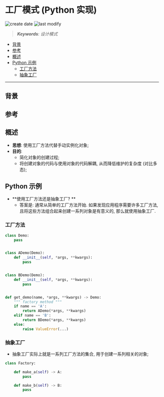 工厂模式 (Python 实现)
===
<!--START_SECTION:badge-->

![create date](https://img.shields.io/static/v1?label=create%20date&message=2022-09-xx&label_color=gray&color=lightsteelblue&style=flat-square)
![last modify](https://img.shields.io/static/v1?label=last%20modify&message=2025-08-03%2022%3A42%3A16&label_color=gray&color=thistle&style=flat-square)

<!--END_SECTION:badge-->
<!--info
top: false
draft: false
hidden: false
level: 0
tag: [design_pattern]
-->

> ***Keywords**: 设计模式*

<!--START_SECTION:paper_title-->
<!--END_SECTION:paper_title-->

<!--START_SECTION:toc-->
- [背景](#背景)
- [参考](#参考)
- [概述](#概述)
- [Python 示例](#python-示例)
    - [工厂方法](#工厂方法)
    - [抽象工厂](#抽象工厂)
<!--END_SECTION:toc-->

---

## 背景


## 参考


## 概述
- **思想**: 使用工厂方法代替手动实例化对象;
- **目的**:
    - 简化对象的创建过程;
    - 将创建对象的代码与使用对象的代码解耦, 从而降低维护的复杂度 (对比多态);


## Python 示例

- **使用工厂方法还是抽象工厂? **
    - 答案是: 通常从简单的工厂方法开始. 如果发现应用程序需要许多工厂方法, 且将这些方法组合起来创建一系列对象是有意义的, 那么就使用抽象工厂.

### 工厂方法

```python
class Demo:
    pass


class ADemo(Demo):
    def __init__(self, *args, **kwargs):
        pass


class BDemo(Demo):
    def __init__(self, *args, **kwargs):
        pass


def get_demo(name, *args, **kwargs) -> Demo:
    """ factory method """
    if name == 'A':
        return ADemo(*args, **kwargs)
    elif name == 'B':
        return BDemo(*args, **kwargs)
    else:
        raise ValueError(...)
```


### 抽象工厂

- 抽象工厂实际上就是一系列工厂方法的集合, 用于创建一系列相关的对象;
```python
class Factory:

    def make_a(self) -> A:
        pass

    def make_b(self) -> B:
        pass
```

